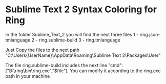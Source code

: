 Sublime Text 2 Syntax Coloring for Ring
=======================================

In the folder Sublime_Text_2 you will find the next three files
1 - ring.json-tmlanguage
2 - ring.sublime-build
3 - ring.tmlanguage

Just Copy the files to the next path
"C:\Users\{UserName}\AppData\Roaming\Sublime Text 2\Packages\User\"

The file ring.sublime-build includes the next line
"cmd": ["B:\\ring\\bin\\ring.exe","$file"],
You can modify it according to the ring.exe path in your machine 
